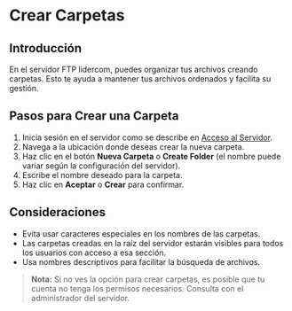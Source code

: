 # Crear Carpetas

## Introducción
En el servidor FTP lidercom, puedes organizar tus archivos creando carpetas. Esto te ayuda a mantener tus archivos ordenados y facilita su gestión.

## Pasos para Crear una Carpeta
1. Inicia sesión en el servidor como se describe en [Acceso al Servidor](../accessing_server/index.md).
2. Navega a la ubicación donde deseas crear la nueva carpeta.
3. Haz clic en el botón **Nueva Carpeta** o **Create Folder** (el nombre puede variar según la configuración del servidor).
4. Escribe el nombre deseado para la carpeta.
5. Haz clic en **Aceptar** o **Crear** para confirmar.

## Consideraciones
- Evita usar caracteres especiales en los nombres de las carpetas.
- Las carpetas creadas en la raíz del servidor estarán visibles para todos los usuarios con acceso a esa sección.
- Usa nombres descriptivos para facilitar la búsqueda de archivos.

> **Nota:** Si no ves la opción para crear carpetas, es posible que tu cuenta no tenga los permisos necesarios. Consulta con el administrador del servidor.
